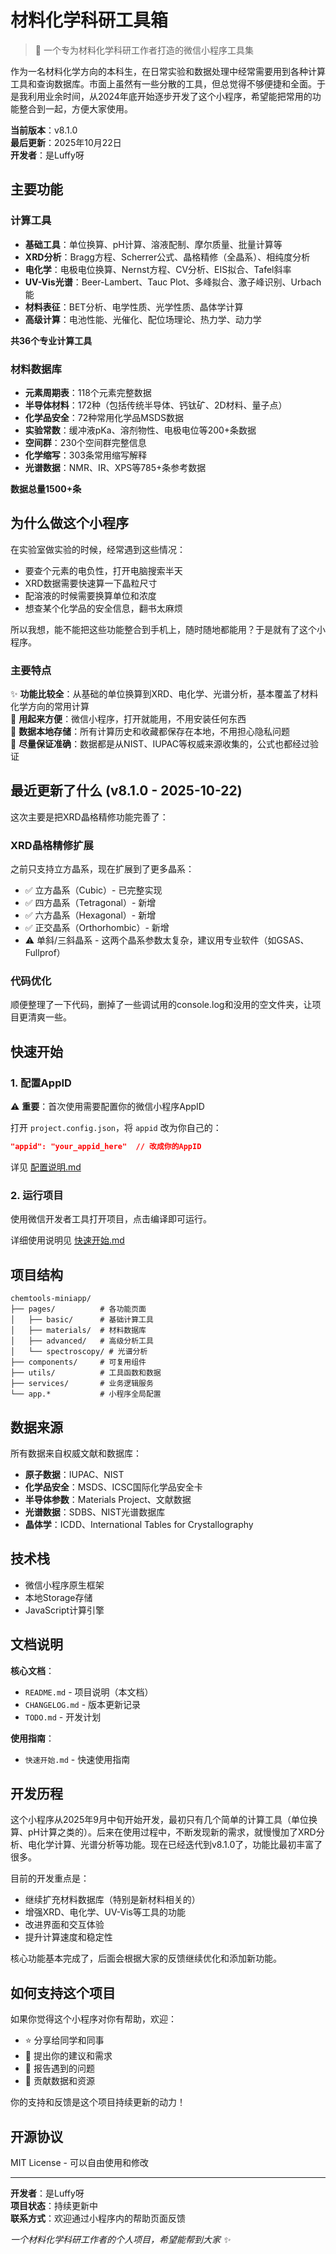# 材料化学科研工具箱

> 🧪 一个专为材料化学科研工作者打造的微信小程序工具集

作为一名材料化学方向的本科生，在日常实验和数据处理中经常需要用到各种计算工具和查询数据库。市面上虽然有一些分散的工具，但总觉得不够便捷和全面。于是我利用业余时间，从2024年底开始逐步开发了这个小程序，希望能把常用的功能整合到一起，方便大家使用。

**当前版本**：v8.1.0  
**最后更新**：2025年10月22日  
**开发者**：是Luffy呀

## 主要功能

### 计算工具
- **基础工具**：单位换算、pH计算、溶液配制、摩尔质量、批量计算等
- **XRD分析**：Bragg方程、Scherrer公式、晶格精修（全晶系）、相纯度分析
- **电化学**：电极电位换算、Nernst方程、CV分析、EIS拟合、Tafel斜率
- **UV-Vis光谱**：Beer-Lambert、Tauc Plot、多峰拟合、激子峰识别、Urbach能
- **材料表征**：BET分析、电学性质、光学性质、晶体学计算
- **高级计算**：电池性能、光催化、配位场理论、热力学、动力学

**共36个专业计算工具**

### 材料数据库
- **元素周期表**：118个元素完整数据
- **半导体材料**：172种（包括传统半导体、钙钛矿、2D材料、量子点）
- **化学品安全**：72种常用化学品MSDS数据
- **实验常数**：缓冲液pKa、溶剂物性、电极电位等200+条数据
- **空间群**：230个空间群完整信息
- **化学缩写**：303条常用缩写解释
- **光谱数据**：NMR、IR、XPS等785+条参考数据

**数据总量1500+条**

## 为什么做这个小程序

在实验室做实验的时候，经常遇到这些情况：
- 要查个元素的电负性，打开电脑搜索半天
- XRD数据需要快速算一下晶粒尺寸
- 配溶液的时候需要换算单位和浓度
- 想查某个化学品的安全信息，翻书太麻烦

所以我想，能不能把这些功能整合到手机上，随时随地都能用？于是就有了这个小程序。

### 主要特点

✨ **功能比较全**：从基础的单位换算到XRD、电化学、光谱分析，基本覆盖了材料化学方向的常用计算  
📱 **用起来方便**：微信小程序，打开就能用，不用安装任何东西  
💾 **数据本地存储**：所有计算历史和收藏都保存在本地，不用担心隐私问题  
🎯 **尽量保证准确**：数据都是从NIST、IUPAC等权威来源收集的，公式也都经过验证

## 最近更新了什么 (v8.1.0 - 2025-10-22)

这次主要是把XRD晶格精修功能完善了：

### XRD晶格精修扩展
之前只支持立方晶系，现在扩展到了更多晶系：
- ✅ 立方晶系（Cubic）- 已完整实现
- ✅ 四方晶系（Tetragonal）- 新增
- ✅ 六方晶系（Hexagonal）- 新增
- ✅ 正交晶系（Orthorhombic）- 新增
- ⚠️ 单斜/三斜晶系 - 这两个晶系参数太复杂，建议用专业软件（如GSAS、Fullprof）

### 代码优化
顺便整理了一下代码，删掉了一些调试用的console.log和没用的空文件夹，让项目更清爽一些。

## 快速开始

### 1. 配置AppID

⚠️ **重要**：首次使用需要配置你的微信小程序AppID

打开 `project.config.json`，将 `appid` 改为你自己的：
```json
"appid": "your_appid_here"  // 改成你的AppID
```

详见 [配置说明.md](配置说明.md)

### 2. 运行项目

使用微信开发者工具打开项目，点击编译即可运行。

详细使用说明见 [快速开始.md](快速开始.md)

## 项目结构

```
chemtools-miniapp/
├── pages/          # 各功能页面
│   ├── basic/      # 基础计算工具
│   ├── materials/  # 材料数据库
│   ├── advanced/   # 高级分析工具
│   └── spectroscopy/ # 光谱分析
├── components/     # 可复用组件
├── utils/          # 工具函数和数据
├── services/       # 业务逻辑服务
└── app.*           # 小程序全局配置
```

## 数据来源

所有数据来自权威文献和数据库：
- **原子数据**：IUPAC、NIST
- **化学品安全**：MSDS、ICSC国际化学品安全卡
- **半导体参数**：Materials Project、文献数据
- **光谱数据**：SDBS、NIST光谱数据库
- **晶体学**：ICDD、International Tables for Crystallography

## 技术栈

- 微信小程序原生框架
- 本地Storage存储
- JavaScript计算引擎

## 文档说明

**核心文档**：
- `README.md` - 项目说明（本文档）
- `CHANGELOG.md` - 版本更新记录
- `TODO.md` - 开发计划

**使用指南**：
- `快速开始.md` - 快速使用指南

## 开发历程

这个小程序从2025年9月中旬开始开发，最初只有几个简单的计算工具（单位换算、pH计算之类的）。后来在使用过程中，不断发现新的需求，就慢慢加了XRD分析、电化学计算、光谱分析等功能。现在已经迭代到v8.1.0了，功能比最初丰富了很多。

目前的开发重点是：
- 继续扩充材料数据库（特别是新材料相关的）
- 增强XRD、电化学、UV-Vis等工具的功能
- 改进界面和交互体验
- 提升计算速度和稳定性

核心功能基本完成了，后面会根据大家的反馈继续优化和添加新功能。

## 如何支持这个项目

如果你觉得这个小程序对你有帮助，欢迎：
- ⭐ 分享给同学和同事
- 💬 提出你的建议和需求
- 🐛 报告遇到的问题
- 📝 贡献数据和资源

你的支持和反馈是这个项目持续更新的动力！

## 开源协议

MIT License - 可以自由使用和修改

---

**开发者**：是Luffy呀  
**项目状态**：持续更新中  
**联系方式**：欢迎通过小程序内的帮助页面反馈  

*一个材料化学科研工作者的个人项目，希望能帮到大家 ✨*
